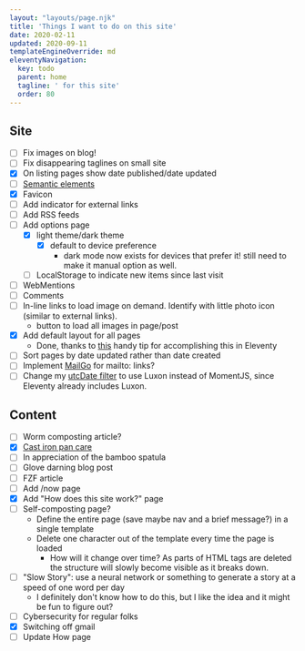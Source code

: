 ```yaml
---
layout: "layouts/page.njk"
title: 'Things I want to do on this site'
date: 2020-02-11
updated: 2020-09-11
templateEngineOverride: md
eleventyNavigation:
  key: todo
  parent: home
  tagline: ' for this site'
  order: 80
---
```


## Site
- [ ] Fix images on blog!
- [ ] Fix disappearing taglines on small site
- [x] On listing pages show date published/date updated
- [ ] [Semantic elements](https://developer.mozilla.org/en-US/docs/Glossary/Semantics)
- [x] Favicon
- [ ] Add indicator for external links
- [ ] Add RSS feeds
- [ ] Add options page
    - [x] light theme/dark theme
        - [x] default to device preference
            - dark mode now exists for devices that prefer it! still need to make it manual option as well.
    - [ ] LocalStorage to indicate new items since last visit
- [ ] WebMentions
- [ ] Comments
- [ ] In-line links to load image on demand. Identify with little photo icon (similar to external links). 
    - button to load all images in page/post
- [x] Add default layout for all pages
  - Done, thanks to [this](https://github.com/11ty/eleventy/issues/380#issuecomment-568033456) handy tip for accomplishing this in Eleventy
- [ ] Sort pages by date updated rather than date created
- [ ] Implement [MailGo](https://mailgo.dev/) for mailto: links?
- [ ] Change my [utcDate filter](/tech/eleventy-utc-dates/) to use Luxon instead of MomentJS, since Eleventy already includes Luxon.

## Content
- [ ] Worm composting article?
- [x] [Cast iron pan care](https://justus.ws/food/care-of-cast-iron-pans)
- [ ] In appreciation of the bamboo spatula
- [ ] Glove darning blog post
- [ ] FZF article
- [ ] Add /now page
- [x] Add "How does this site work?" page
- [ ] Self-composting page?
   - Define the entire page (save maybe nav and a brief message?) in a single template
   - Delete one character out of the template every time the page is loaded
      - How will it change over time? As parts of HTML tags are deleted the structure will slowly become visible as it breaks down.
- [ ] "Slow Story": use a neural network or something to generate a story at a speed of one word per day
    - I definitely don't know how to do this, but I like the idea and it might be fun to figure out?
- [ ] Cybersecurity for regular folks
- [x] Switching off gmail
- [ ] Update How page
